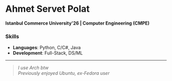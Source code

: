 # Ahmet Servet Polat  
**Istanbul Commerce University'26 | Computer Engineering (CMPE)**

### Skills
- **Languages**: Python, C/C#, Java  
- **Development**: Full-Stack, DS/ML

---

> _I use Arch btw_  
> _Previously enjoyed Ubuntu, ex-Fedora user_
<!---
AhmetServet/AhmetServet is a ✨ special ✨ repository because its `README.md` (this file) appears on your GitHub profile.
You can click the Preview link to take a look at your changes.
--->

